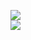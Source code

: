 [![](https://img.shields.io/badge/Made%20With-Github%20Spray-lightgrey.svg?style=for-the-badge&logo=github)](https://github.com/Annihil/github-spray#29551)  
[![](https://i.imgur.com/2DrTn0Z.gif)](https://github.com/Annihil/github-spray)